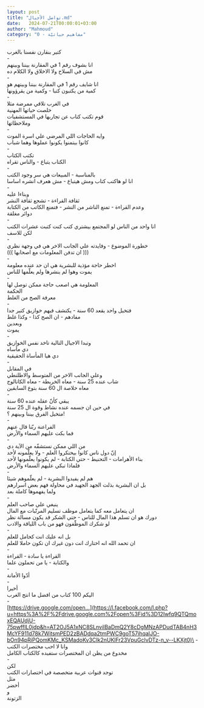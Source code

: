 ```yaml
---
layout: post
title: "تواصل الأجيال.md"
date:   2024-07-21T00:00:01+03:00
author: "Mahmoud"
category: "0 - مفاهيم حياتيّة"
---
```

كتير بنقارن نفسنا بالغرب\
-\
انا بشوف رقم 1 في المقارنة بيننا وبينهم\
مش في السلاح ولا الاخلاق ولا الكلام ده\
-\
انا شايف رقم 1 في المقارنة بيننا وبينهم هو\
كمية من يكتبون كتبا - وكمية من يقرؤونها\
-\
في الغرب تلاقي ممرضة مثلا\
خلصت حياتها المهنية\
قوم تكتب كتاب عن تجاربها في المستشفيات\
وملاحظاتها\
-\
وايه الحاجات اللي المرضي علي اسرة الموت\
كانوا بيتمنوا يكونوا عملوها وهما شباب\
-\
تكتب الكتاب\
الكتاب يتباع - والناس تقراه\
-\
بالمناسبة - المبيعات هي سر وجود الكتب\
انا لو هاكتب كتاب ومش هيتباع - مش هعرف انشره
اساسا\
-\
وبناءا عليه\
ثقافة القراءة - تشجع ثقافة النشر\
وعدم القراءة - تمنع الناشر من النشر - فتمنع الكاتب من
الكتابة\
دوائر مغلقة\
-\
انا واحد من الناس لو المجتمع بيشتري كتب كنت كتبت عشرات
الكتب\
لكن للاسف\
-\
خطورة الموضوع - وفايدته علي الجانب الاخر هي في وجهة
نظري\
((( ان تدفن المعلومات مع اصحابها )))\
-\
اخطر حاجة مؤذية للبشرية هي ان حد عنده معلومة\
يموت وهوا لم ينشرها ولم يعلّمها للناس\
-\
المعلومة هي اصعب حاجة ممكن توصل لها\
الحكمة\
معرفة الصح من الغلط\
-\
فتخيل واحد يقعد 60 سنة - يكتشف فيهم خوازيق كتير
جدا\
مفادهم - ان الصح كذا - وكذا غلط\
وبعدين\
يموت\
-\
وتبدا الاجيال التالية تاخد نفس الخوازيق\
دي مأساه\
دي هيا المأساة الحقيقية\
-\
في المقابل\
وعلي الجانب الاخر من المتوسط والاطلنطي\
شاب عنده 25 سنة - معاه الخريطة - معاه الكاتالوج\
معاه خلاصة ال 60 سنة بتوع السابقين\
-\
يبقي كأنّ عقله عنده 60 سنة\
في حين ان جسمه عنده نشاط وقوة ال 25 سنة\
متخيل الفرق بيننا وبينهم ؟!\
-\
الفراعنة ربّنا قال عنهم\
فما بكت عليهم السماء والأرض\
-\
من اللي ممكن نستشفّه من الآية دي\
إنّ دول ناس كانوا بيحتكروا العلم - ولا يعلّمونه
لأحد\
بناء الأهرامات - التحنيط - حتي الكتابة - لم يكونوا
يعلّمونها لأحد\
فلماذا تبكي عليهم السماء والأرض\
-\
هم لم يفيدوا البشرية - لم يعلّموهم شيئا\
بل ان البشرية بذلت الجهد الجهيد في محاولة فهم بعض
اسرارهم\
ولما يفهموها كاملة بعد\
-\
ينبغي علي صاحب العلم\
ان يتعامل معه كما يتعامل موظف تسليم المرتّبات مع
المال\
دورك هو ان تسلم هذا المال للناس - حتي الشكر قد يكون
مسالة نظر\
لو شكرك الموظّفون فهو من باب اللياقة والادب\
-\
بل انه عليك انت كحامل للعلم\
ان تحمد الله انه اختارك انت دون غيرك ان تكون حاملا
للعلم\
-\
القراءة يا سادة - القراءة\
والكتابة - يا من تحملون علما\
-\
أدّوا الأمانة\
-\
أخيرا\
اليكم 100 كتاب من افضل ما انتج الغرب\
-\
[https://drive.google.com/open...](https://l.facebook.com/l.php?u=https%3A%2F%2Fdrive.google.com%2Fopen%3Fid%3D12Iwfq9QTQmoxEQAUdjU-75pwffIL0jdp&h=AT2OJ5A1xNC8SLnvilBaDmQ2Y8cDgMNzAPDudTAB4nH3McYF911d78k7WitsmPED2zBADdqa2tmPWC9goT57ihqalJO-bOn94pRiPQomKMc_KSMadoKv3CIk2nUKlFr23VpuGclvDTz-n_v--LKXjt0)\
-\
وانا لا احب مختصرات الكتب\
مخدوع من يظن ان المختصرات ستفيده كالكتاب الكامل\
-\
لكن\
توجد قنوات عربية متخصصة في اختصارات الكتب\
مثل\
أخضر\
و\
الزتونة

